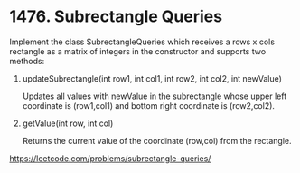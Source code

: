 # 1476. Subrectangle Queries

Implement the class SubrectangleQueries which receives a rows x cols rectangle as a matrix of integers in the constructor and supports two methods:

1. updateSubrectangle(int row1, int col1, int row2, int col2, int newValue)

    Updates all values with newValue in the subrectangle whose upper left coordinate is (row1,col1) and bottom right coordinate is (row2,col2).

2. getValue(int row, int col)

    Returns the current value of the coordinate (row,col) from the rectangle.


<https://leetcode.com/problems/subrectangle-queries/>
